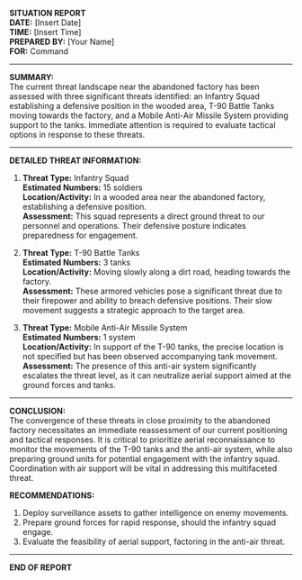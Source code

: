 **SITUATION REPORT**  
**DATE:** [Insert Date]  
**TIME:** [Insert Time]  
**PREPARED BY:** [Your Name]  
**FOR:** Command  

---

**SUMMARY:**  
The current threat landscape near the abandoned factory has been assessed with three significant threats identified: an Infantry Squad establishing a defensive position in the wooded area, T-90 Battle Tanks moving towards the factory, and a Mobile Anti-Air Missile System providing support to the tanks. Immediate attention is required to evaluate tactical options in response to these threats.

---

**DETAILED THREAT INFORMATION:**

1. **Threat Type:** Infantry Squad  
   **Estimated Numbers:** 15 soldiers  
   **Location/Activity:** In a wooded area near the abandoned factory, establishing a defensive position.  
   **Assessment:** This squad represents a direct ground threat to our personnel and operations. Their defensive posture indicates preparedness for engagement.

2. **Threat Type:** T-90 Battle Tanks  
   **Estimated Numbers:** 3 tanks  
   **Location/Activity:** Moving slowly along a dirt road, heading towards the factory.  
   **Assessment:** These armored vehicles pose a significant threat due to their firepower and ability to breach defensive positions. Their slow movement suggests a strategic approach to the target area.

3. **Threat Type:** Mobile Anti-Air Missile System  
   **Estimated Numbers:** 1 system  
   **Location/Activity:** In support of the T-90 tanks, the precise location is not specified but has been observed accompanying tank movement.  
   **Assessment:** The presence of this anti-air system significantly escalates the threat level, as it can neutralize aerial support aimed at the ground forces and tanks.

---

**CONCLUSION:**  
The convergence of these threats in close proximity to the abandoned factory necessitates an immediate reassessment of our current positioning and tactical responses. It is critical to prioritize aerial reconnaissance to monitor the movements of the T-90 tanks and the anti-air system, while also preparing ground units for potential engagement with the infantry squad. Coordination with air support will be vital in addressing this multifaceted threat.

**RECOMMENDATIONS:**  
1. Deploy surveillance assets to gather intelligence on enemy movements.  
2. Prepare ground forces for rapid response, should the infantry squad engage.  
3. Evaluate the feasibility of aerial support, factoring in the anti-air threat.

---

**END OF REPORT**
